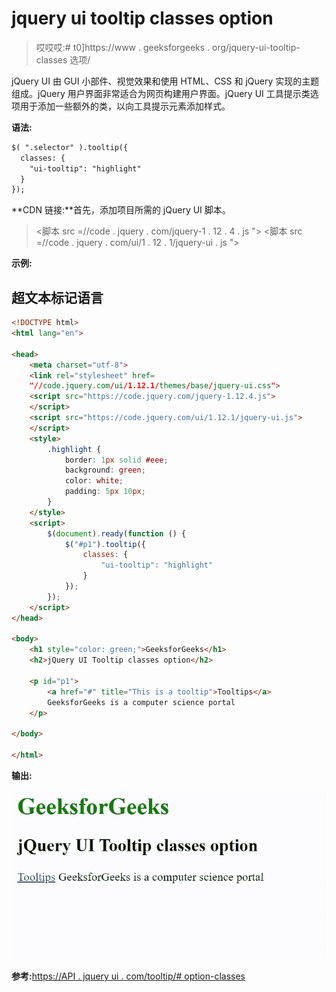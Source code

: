# jquery ui tooltip classes option

> 哎哎哎:# t0]https://www . geeksforgeeks . org/jquery-ui-tooltip-classes 选项/

jQuery UI 由 GUI 小部件、视觉效果和使用 HTML、CSS 和 jQuery 实现的主题组成。jQuery 用户界面非常适合为网页构建用户界面。jQuery UI 工具提示类选项用于添加一些额外的类，以向工具提示元素添加样式。

**语法:**

```html
$( ".selector" ).tooltip({
  classes: {
    "ui-tooltip": "highlight"
  }
});
```

**CDN 链接:**首先，添加项目所需的 jQuery UI 脚本。

> <link rel="”stylesheet”" href="”//code.jquery.com/ui/1.12.1/themes/smoothness/jquery-ui.css”">
> <脚本 src =//code . jquery . com/jquery-1 . 12 . 4 . js "></脚本>
> <脚本 src =//code . jquery . com/ui/1 . 12 . 1/jquery-ui . js "></脚本>

**示例:**

## 超文本标记语言

```html
<!DOCTYPE html>
<html lang="en">

<head>
    <meta charset="utf-8">
    <link rel="stylesheet" href=
    "//code.jquery.com/ui/1.12.1/themes/base/jquery-ui.css">
    <script src="https://code.jquery.com/jquery-1.12.4.js">
    </script>
    <script src="https://code.jquery.com/ui/1.12.1/jquery-ui.js">
    </script>
    <style>
        .highlight {
            border: 1px solid #eee;
            background: green;
            color: white;
            padding: 5px 10px;
        }
    </style>
    <script>
        $(document).ready(function () {
            $("#p1").tooltip({
                classes: {
                    "ui-tooltip": "highlight"
                }
            });
        });
    </script>
</head>

<body>
    <h1 style="color: green;">GeeksforGeeks</h1>
    <h2>jQuery UI Tooltip classes option</h2>

    <p id="p1">
        <a href="#" title="This is a tooltip">Tooltips</a>
        GeeksforGeeks is a computer science portal
    </p>

</body>

</html>
```

**输出:**

![](img/59a378810ecfd7823a49c03fb65698a9.png)

**参考:**[https://API . jquery ui . com/tooltip/# option-classes](https://api.jqueryui.com/tooltip/#option-classes)
